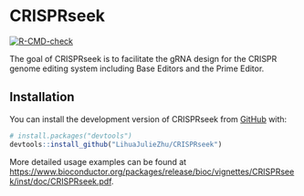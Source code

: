 
<!-- README.md is generated from README.Rmd. Please edit that file -->

# CRISPRseek

<!-- badges: start -->

[![R-CMD-check](https://github.com/LihuaJulieZhu/CRISPRseek/workflows/R-CMD-check/badge.svg)](https://github.com/LihuaJulieZhu/CRISPRseek/actions)
<!-- badges: end -->

The goal of CRISPRseek is to facilitate the gRNA design for the CRISPR
genome editing system including Base Editors and the Prime Editor.

## Installation

You can install the development version of CRISPRseek from
[GitHub](https://github.com/) with:

``` r
# install.packages("devtools")
devtools::install_github("LihuaJulieZhu/CRISPRseek")
```

More detailed usage examples can be found at
<https://www.bioconductor.org/packages/release/bioc/vignettes/CRISPRseek/inst/doc/CRISPRseek.pdf>.
